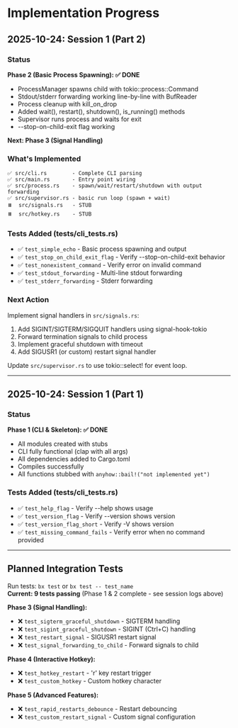 # Implementation Progress

## 2025-10-24: Session 1 (Part 2)

### Status

**Phase 2 (Basic Process Spawning): ✅ DONE**

- ProcessManager spawns child with tokio::process::Command
- Stdout/stderr forwarding working line-by-line with BufReader
- Process cleanup with kill_on_drop
- Added wait(), restart(), shutdown(), is_running() methods
- Supervisor runs process and waits for exit
- --stop-on-child-exit flag working

**Next: Phase 3 (Signal Handling)**

### What's Implemented

```
✅ src/cli.rs        - Complete CLI parsing
✅ src/main.rs       - Entry point wiring
✅ src/process.rs    - spawn/wait/restart/shutdown with output forwarding
✅ src/supervisor.rs - basic run loop (spawn + wait)
⏸️  src/signals.rs   - STUB
⏸️  src/hotkey.rs    - STUB
```

### Tests Added (tests/cli_tests.rs)

- ✅ `test_simple_echo` - Basic process spawning and output
- ✅ `test_stop_on_child_exit_flag` - Verify --stop-on-child-exit behavior
- ✅ `test_nonexistent_command` - Verify error on invalid command
- ✅ `test_stdout_forwarding` - Multi-line stdout forwarding
- ✅ `test_stderr_forwarding` - Stderr forwarding

### Next Action

Implement signal handlers in `src/signals.rs`:

1. Add SIGINT/SIGTERM/SIGQUIT handlers using signal-hook-tokio
2. Forward termination signals to child process
3. Implement graceful shutdown with timeout
4. Add SIGUSR1 (or custom) restart signal handler

Update `src/supervisor.rs` to use tokio::select! for event loop.

---

## 2025-10-24: Session 1 (Part 1)

### Status

**Phase 1 (CLI & Skeleton): ✅ DONE**

- All modules created with stubs
- CLI fully functional (clap with all args)
- All dependencies added to Cargo.toml
- Compiles successfully
- All functions stubbed with `anyhow::bail!("not implemented yet")`

### Tests Added (tests/cli_tests.rs)

- ✅ `test_help_flag` - Verify --help shows usage
- ✅ `test_version_flag` - Verify --version shows version
- ✅ `test_version_flag_short` - Verify -V shows version
- ✅ `test_missing_command_fails` - Verify error when no command provided

---

## Planned Integration Tests

Run tests: `bx test` or `bx test -- test_name`\
**Current: 9 tests passing** (Phase 1 & 2 complete - see session logs above)

**Phase 3 (Signal Handling):**

- ❌ `test_sigterm_graceful_shutdown` - SIGTERM handling
- ❌ `test_sigint_graceful_shutdown` - SIGINT (Ctrl+C) handling
- ❌ `test_restart_signal` - SIGUSR1 restart signal
- ❌ `test_signal_forwarding_to_child` - Forward signals to child

**Phase 4 (Interactive Hotkey):**

- ❌ `test_hotkey_restart` - 'r' key restart trigger
- ❌ `test_custom_hotkey` - Custom hotkey character

**Phase 5 (Advanced Features):**

- ❌ `test_rapid_restarts_debounce` - Restart debouncing
- ❌ `test_custom_restart_signal` - Custom signal configuration
